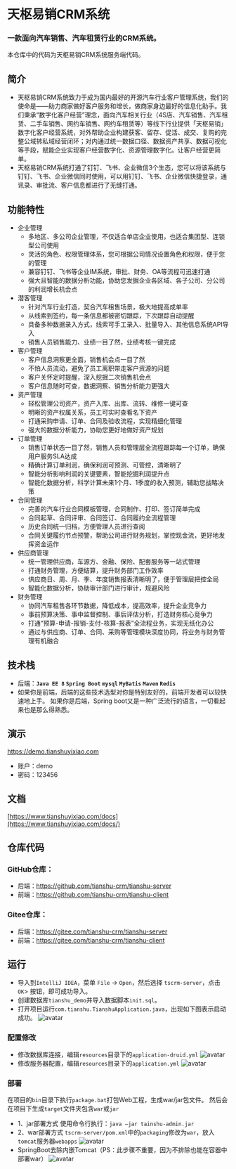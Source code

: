 # 天枢易销CRM系统
### 一款面向汽车销售、汽车租赁行业的CRM系统。
本仓库中的代码为天枢易销CRM系统服务端代码。
## 简介
- 天枢易销CRM系统致力于成为国内最好的开源汽车行业客户管理系统，我们的使命是——助力商家做好客户服务和增长，做商家身边最好的信息化助手。我们秉承“数字化客户经营”理念，面向汽车相关行业（4S店、汽车销售、汽车租赁、二手车销售、网约车销售、网约车租赁等）等线下行业提供「天枢易销」数字化客户经营系统，对外帮助企业构建获客、留存、促活、成交、复购的完整公域转私域经营闭环；对内通过统一数据口径、数据资产共享、数据可视化等手段，赋能企业实现客户经营数字化、资源管理数字化。让客户经营更简单。
- 天枢易销CRM系统打通了钉钉、飞书、企业微信3个生态，您可以将该系统与钉钉、飞书、企业微信同时使用，可以用钉钉、飞书、企业微信快捷登录，通讯录、审批流、客户信息都进行了无缝打通。
## 功能特性
  - 企业管理
    - 多地区、多公司企业管理，不仅适合单店企业使用，也适合集团型、连锁型公司使用
    - 灵活的角色、权限管理体系，您可根据公司情况设置角色和权限，便于您的管理
    - 兼容钉钉、飞书等企业IM系统，审批、财务、OA等流程可迅速打通
    - 强大且智能的数据分析功能，协助您发掘企业各区域、各子公司、分公司的利润增长机会点
  - 潜客管理
    - 针对汽车行业打造，契合汽车租售场景，极大地提高成单率
    - 从线索到签约，每一条信息都被密切跟踪，下次跟踪自动提醒
    - 具备多种数据录入方式，线索可手工录入、批量导入、其他信息系统API导入
    - 销售人员销售能力、业绩一目了然，业绩考核一键完成
  - 客户管理
    - 客户信息洞察更全面，销售机会点一目了然
    - 不怕人员流动，避免了员工离职带走客户资源的问题
    - 客户关怀定时提醒，深入挖掘二次销售机会点
    - 客户信息随时可查，数据洞察、销售分析能力更强大
  - 资产管理
    - 轻松管理公司资产，资产入库、出库、流转、维修一键可查
    - 明晰的资产权属关系，员工可实时查看名下资产
    - 打通采购申请、订单、合同及验收流程，实现精细化管理
    - 强大的数据分析能力，协助您更好地做好资产规划
  - 订单管理
    - 销售订单状态一目了然，销售人员和管理层全流程跟踪每一个订单，确保用户服务SLA达成
    - 精确计算订单利润，确保利润可预测、可管控，清晰明了
    - 智能分析影响利润的关键要素，智能挖掘利润提升点
    - 智能化数据分析，科学计算未来1个月、1季度的收入预测，辅助您战略决策
  - 合同管理
    - 完善的汽车行业合同模板管理，合同制作、打印、签订简单完成
    - 合同起草、合同评审、合同签订、合同履约全流程管理
    - 历史合同统一归档，方便管理人员进行查阅
    - 合同关键履约节点预警，帮助公司进行财务规划，掌控现金流，更好地发挥资金运作
  - 供应商管理
    - 统一管理供应商，车源方、金融、保险、配套服务等一站式管理
    - 打通财务管理，方便结算，提升财务部门工作效率
    - 供应商日、周、月、季、年度销售报表清晰明了，便于管理层把控全局
    - 智能化数据分析，协助审计部门进行审计，规避风险
  - 财务管理
    - 协同汽车租售各环节数据，降低成本，提高效率，提升企业竞争力
    - 事前预算决策、事中监督控制、事后评估分析，打造财务核心竞争力
    - 打通“预算-申请-报销-支付-核算-报表”全流程业务，实现无纸化办公
    - 通过与供应商、订单、合同、采购等管理模块深度协同，将业务与财务管理有机融合
## 技术栈
*   后端：**`Java EE 8` `Spring Boot` `mysql` `MyBatis` `Maven` `Redis `**
*   如果你是前端，后端的这些技术选型对你是特别友好的，前端开发者可以较快速地上手。 如果你是后端，Spring boot又是一种广泛流行的语言，一切看起来也是那么得熟悉。
## 演示

https://demo.tianshuyixiao.com

*   账户：demo
*   密码：123456

## 文档
[https://www.tianshuyixiao.com/docs](https://www.tianshuyixiao.com/docs/)

## 仓库代码
### GitHub仓库：
* 后端：https://github.com/tianshu-crm/tianshu-server
* 前端：https://github.com/tianshu-crm/tianshu-client
### Gitee仓库：
* 后端：https://gitee.com/tianshu-crm/tianshu-server
* 前端：https://gitee.com/tianshu-crm/tianshu-client

## 运行
*  导入到`IntelliJ IDEA`，菜单 `File` -> `Open`，然后选择 `tscrm-server`，点击 `OK`> 按钮，即可成功导入。
*  创建数据库`tianshu_demo`并导入数据脚本`init.sql`。
*  打开项目运行`com.tianshu.TianshuApplication.java`，出现如下图表示启动成功。
![avatar](https://weilango.oss-cn-beijing.aliyuncs.com/icon/img.png)
### 配置修改
*  修改数据库连接，编辑`resources`目录下的`application-druid.yml`
![avatar](https://weilango.oss-cn-beijing.aliyuncs.com/icon/img_1.png)
* 修改服务器配置，编辑`resources`目录下的`application.yml`
![avatar](https://weilango.oss-cn-beijing.aliyuncs.com/icon/img_2.png)
### 部署
   在项目的`bin`目录下执行`package.bat`打包Web工程，生成war/jar包文件。
然后会在项目下生成`target`文件夹包含`war`或`jar`
- 1、jar部署方式
使用命令行执行：`java –jar tainshu-admin.jar`
- 2、war部署方式
`tscrm-server/pom.xml`中的`packaging`修改为`war`，放入`tomcat`服务器`webapps`
  ![avatar](https://weilango.oss-cn-beijing.aliyuncs.com/icon/img_3.png)
-  SpringBoot去除内嵌Tomcat（PS：此步骤不重要，因为不排除也能在容器中部署war）
![avatar](https://weilango.oss-cn-beijing.aliyuncs.com/icon/img_4.png)